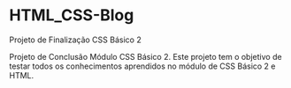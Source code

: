 # HTML_CSS-Blog
Projeto de Finalização CSS Básico 2

Projeto de Conclusão Módulo CSS Básico 2. 
Este projeto tem o objetivo de testar todos os conhecimentos aprendidos no módulo de CSS Básico 2 e HTML.
